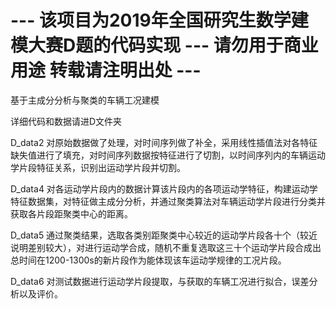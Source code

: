 # --- 该项目为2019年全国研究生数学建模大赛D题的代码实现 --- 请勿用于商业用途 转载请注明出处 --- 

基于主成分分析与聚类的车辆工况建模

详细代码和数据请进D文件夹

D_data2 对原始数据做了处理，对时间序列做了补全，采用线性插值法对各特征缺失值进行了填充，对时间序列数据按特征进行了切割，以时间序列内的车辆运动学片段特征关系，识别出运动学片段并切割。

D_data4 对各运动学片段内的数据计算该片段内的各项运动学特征，构建运动学特征数据集，对特征做主成分分析，并通过聚类算法对车辆运动学片段进行分类并获取各片段距聚类中心的距离。

D_data5 通过聚类结果，选取各类别距聚类中心较近的运动学片段各十个（较近说明差别较大），对进行运动学合成，随机不重复选取这三十个运动学片段合成出总时间在1200-1300s的新片段作为能体现该车运动学规律的工况片段。

D_data6 对测试数据进行运动学片段提取，与获取的车辆工况进行拟合，误差分析以及评价。
